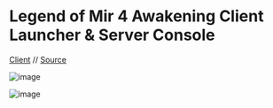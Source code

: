 # Legend of Mir 4 Awakening Client Launcher & Server Console

[Client](https://mirfiles.com/resources/mir2/users/Jev/Mir%204/Mir%204%20Client.rar) // [Source](https://github.com/JevLOMCN/mir4)

![image](https://github.com/JevLOMCN/mir4-launcher/assets/68875342/368d9d8a-e96e-4d7f-8fcb-c28016ea34d9)


![image](https://github.com/JevLOMCN/mir4-launcher/assets/68875342/f6eeb925-2be9-42d1-9761-17bf36a0a501)
